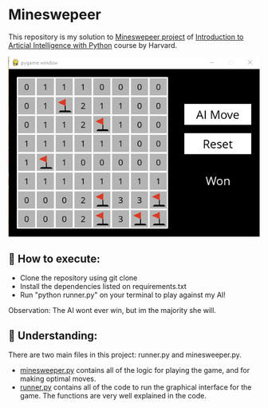 # Mineswepeer
This repository is my solution to [Mineswepeer project](https://cs50.harvard.edu/ai/2020/projects/1/minesweeper/) of [Introduction to Articial Intelligence with Python](https://learning.edx.org/course/course-v1:HarvardX+CS50AI+1T2020/home) course by Harvard.

![This is an image](/assets/won.png)

## 🚀 How to execute:
- Clone the repository using git clone 
- Install the dependencies listed on requirements.txt
- Run "python runner.py" on your terminal to play against my AI!

Observation: The AI wont ever win, but im the majority she will.

## 🔎 Understanding:
There are two main files in this project: runner.py and minesweeper.py.
- [minesweeper.py](/minesweeper.py) contains all of the logic for playing the game, and for making optimal moves. 
- [runner.py](/runner.py) contains all of the code to run the graphical interface for the game.
The functions are very well explained in the code.